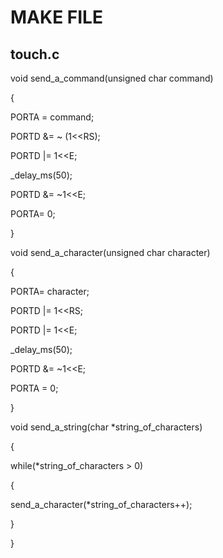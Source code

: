# MAKE FILE

## touch.c

void send_a_command(unsigned char command)

{

PORTA = command;

PORTD &= ~ (1<<RS); 

PORTD |= 1<<E; 

_delay_ms(50);

PORTD &= ~1<<E;

PORTA= 0;

}

void send_a_character(unsigned char character)

{

PORTA= character;

PORTD |= 1<<RS;

PORTD |= 1<<E;

_delay_ms(50);

PORTD &= ~1<<E;

PORTA = 0;

}

void send_a_string(char *string_of_characters)

{

while(*string_of_characters > 0)

{

send_a_character(*string_of_characters++);

}

}

